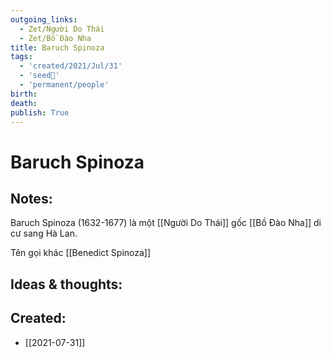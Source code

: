 ```yaml
---
outgoing_links:
  - Zet/Người Do Thái
  - Zet/Bồ Đào Nha
title: Baruch Spinoza
tags:
  - 'created/2021/Jul/31'
  - 'seed🥜'
  - 'permanent/people'
birth: 
death: 
publish: True
---
```

# Baruch Spinoza

## Notes:
Baruch Spinoza (1632-1677) là một [[Người Do Thái]] gốc [[Bồ Đào Nha]] di cư sang Hà Lan.

Tên gọi khác [[Benedict Spinoza]]

## Ideas & thoughts:
## Created:
- [[2021-07-31]]
